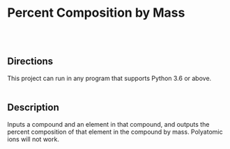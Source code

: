 # Percent Composition by Mass
<br></br>
## Directions
This project can run in any program that supports Python 3.6 or above.
<br></br>
## Description
Inputs a compound and an element in that compound, and outputs the percent composition of that element in the compound by mass. Polyatomic ions will not work.
